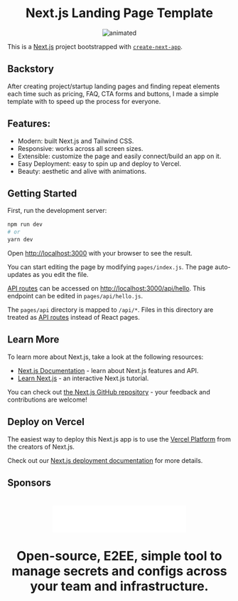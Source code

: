 <h1 align="center">
    Next.js Landing Page Template
</h1>

<p align="center">
  <img src="https://github.com/dangtony98/idea-validation/blob/main/public/idea-validation.gif" alt="animated" />
</p>

This is a [Next.js](https://nextjs.org/) project bootstrapped with [`create-next-app`](https://github.com/vercel/next.js/tree/canary/packages/create-next-app).

## Backstory

After creating project/startup landing pages and finding repeat elements each time such as pricing, FAQ, CTA forms and buttons, I made a simple template with to speed up the process for everyone.

## Features:

- Modern: built Next.js and Tailwind CSS.
- Responsive: works across all screen sizes.
- Extensible: customize the page and easily connect/build an app on it.
- Easy Deployment: easy to spin up and deploy to Vercel.
- Beauty: aesthetic and alive with animations.

## Getting Started

First, run the development server:

```bash
npm run dev
# or
yarn dev
```

Open [http://localhost:3000](http://localhost:3000) with your browser to see the result.

You can start editing the page by modifying `pages/index.js`. The page auto-updates as you edit the file.

[API routes](https://nextjs.org/docs/api-routes/introduction) can be accessed on [http://localhost:3000/api/hello](http://localhost:3000/api/hello). This endpoint can be edited in `pages/api/hello.js`.

The `pages/api` directory is mapped to `/api/*`. Files in this directory are treated as [API routes](https://nextjs.org/docs/api-routes/introduction) instead of React pages.

## Learn More

To learn more about Next.js, take a look at the following resources:

- [Next.js Documentation](https://nextjs.org/docs) - learn about Next.js features and API.
- [Learn Next.js](https://nextjs.org/learn) - an interactive Next.js tutorial.

You can check out [the Next.js GitHub repository](https://github.com/vercel/next.js/) - your feedback and contributions are welcome!

## Deploy on Vercel

The easiest way to deploy this Next.js app is to use the [Vercel Platform](https://vercel.com/new?utm_medium=default-template&filter=next.js&utm_source=create-next-app&utm_campaign=create-next-app-readme) from the creators of Next.js.

Check out our [Next.js deployment documentation](https://nextjs.org/docs/deployment) for more details.

## Sponsors

<h1 align="center">
    <a href="https://github.com/Infisical/infisical">
        <img width="300" src="https://github.com/Infisical/infisical/raw/main/img/logoname-white.svg#gh-dark-mode-only" alt="infisical" />
    </a>
    <p align="center">Open-source, E2EE, simple tool to manage secrets and configs across your team and infrastructure.</p>
</h1>
